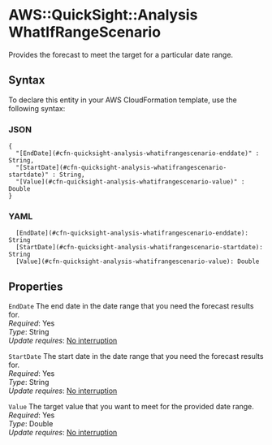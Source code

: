 # AWS::QuickSight::Analysis WhatIfRangeScenario<a name="aws-properties-quicksight-analysis-whatifrangescenario"></a>

Provides the forecast to meet the target for a particular date range\.

## Syntax<a name="aws-properties-quicksight-analysis-whatifrangescenario-syntax"></a>

To declare this entity in your AWS CloudFormation template, use the following syntax:

### JSON<a name="aws-properties-quicksight-analysis-whatifrangescenario-syntax.json"></a>

```
{
  "[EndDate](#cfn-quicksight-analysis-whatifrangescenario-enddate)" : String,
  "[StartDate](#cfn-quicksight-analysis-whatifrangescenario-startdate)" : String,
  "[Value](#cfn-quicksight-analysis-whatifrangescenario-value)" : Double
}
```

### YAML<a name="aws-properties-quicksight-analysis-whatifrangescenario-syntax.yaml"></a>

```
  [EndDate](#cfn-quicksight-analysis-whatifrangescenario-enddate): String
  [StartDate](#cfn-quicksight-analysis-whatifrangescenario-startdate): String
  [Value](#cfn-quicksight-analysis-whatifrangescenario-value): Double
```

## Properties<a name="aws-properties-quicksight-analysis-whatifrangescenario-properties"></a>

`EndDate` <a name="cfn-quicksight-analysis-whatifrangescenario-enddate"></a>
The end date in the date range that you need the forecast results for\.  
_Required_: Yes  
_Type_: String  
_Update requires_: [No interruption](https://docs.aws.amazon.com/AWSCloudFormation/latest/UserGuide/using-cfn-updating-stacks-update-behaviors.html#update-no-interrupt)

`StartDate` <a name="cfn-quicksight-analysis-whatifrangescenario-startdate"></a>
The start date in the date range that you need the forecast results for\.  
_Required_: Yes  
_Type_: String  
_Update requires_: [No interruption](https://docs.aws.amazon.com/AWSCloudFormation/latest/UserGuide/using-cfn-updating-stacks-update-behaviors.html#update-no-interrupt)

`Value` <a name="cfn-quicksight-analysis-whatifrangescenario-value"></a>
The target value that you want to meet for the provided date range\.  
_Required_: Yes  
_Type_: Double  
_Update requires_: [No interruption](https://docs.aws.amazon.com/AWSCloudFormation/latest/UserGuide/using-cfn-updating-stacks-update-behaviors.html#update-no-interrupt)
